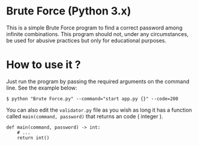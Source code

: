 # Brute Force (Python 3.x)

This is a simple Brute Force program to find a correct password among infinite combinations. This program should not, 
under any circumstances, be used for abusive practices but only for educational purposes.

# How to use it ?

Just run the program by passing the required arguments on the command line. See the example below:

```
$ python "Brute Force.py" --command="start app.py {}" --code=200 
```

You can also edit the `validator.py` file as you wish as long it has a function called `main(command, password)` that 
returns an code ( integer ). 

```
def main(command, password) -> int:
    # ...
    return int()
```
